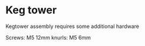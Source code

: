 # Keg tower

Kegtower assembly requires some additional hardware

Screws: M5 12mm 
knurls: M5 6mm


